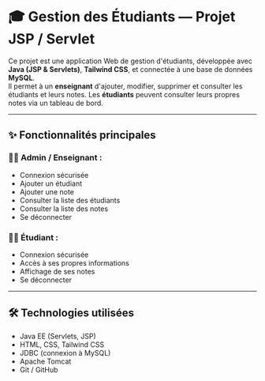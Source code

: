 # 🎓 Gestion des Étudiants — Projet JSP / Servlet

Ce projet est une application Web de gestion d'étudiants, développée avec **Java (JSP & Servlets)**, **Tailwind CSS**, et connectée à une base de données **MySQL**.  
Il permet à un **enseignant** d'ajouter, modifier, supprimer et consulter les étudiants et leurs notes. Les **étudiants** peuvent consulter leurs propres notes via un tableau de bord.

---

## ✨ Fonctionnalités principales

### 👨‍🏫 Admin / Enseignant :
- Connexion sécurisée
- Ajouter un étudiant
- Ajouter une note
- Consulter la liste des étudiants
- Consulter la liste des notes
- Se déconnecter

### 👨‍🎓 Étudiant :
- Connexion sécurisée
- Accès à ses propres informations
- Affichage de ses notes
- Se déconnecter

---

## 🛠️ Technologies utilisées

- Java EE (Servlets, JSP)
- HTML, CSS, Tailwind CSS
- JDBC (connexion à MySQL)
- Apache Tomcat
- Git / GitHub


